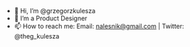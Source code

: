- 👋 Hi, I’m @grzegorzkulesza
- 👀 I’m a Product Designer
- 📫 How to reach me: Email: nalesnik@gmail.com | Twitter: @theg_kulesza

<!---
grzegorzkulesza/grzegorzkulesza is a ✨ special ✨ repository because its `README.md` (this file) appears on your GitHub profile.
You can click the Preview link to take a look at your changes.
--->
